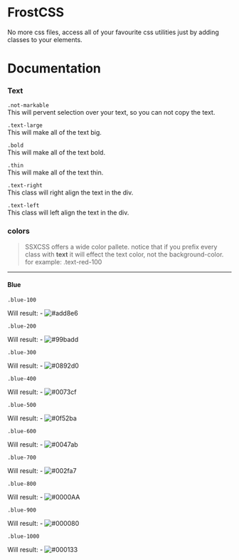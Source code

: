 # FrostCSS 
No more css files, access all of your favourite css utilities just by adding classes to your elements. 


# Documentation 
### Text
```.not-markable```  
This will pervent selection over your text, so you can not copy the text.

```.text-large```  
This will make all of the text big.

```.bold```  
This will make all of the text bold.

```.thin```  
This will make all of the text thin.

```.text-right```  
This class will right align the text in the div.

```.text-left```  
This class will left align the text in the div.


### colors
> SSXCSS offers a wide color pallete. notice that if you prefix every class with **text** it will effect the text color, not the background-color. for example: .text-red-100  

_____
#### Blue
```.blue-100```   

Will result: - ![#add8e6](https://via.placeholder.com/15/add8e6/000000?text=+)

```.blue-200```   

Will result: - ![#99badd](https://via.placeholder.com/15/99badd/000000?text=+)

```.blue-300```   

Will result: - ![#0892d0](https://via.placeholder.com/15/0892d0/000000?text=+)

```.blue-400```   

Will result: - ![#0073cf](https://via.placeholder.com/15/0073cf/000000?text=+)


```.blue-500```   

Will result: - ![#0f52ba](https://via.placeholder.com/15/0f52ba/000000?text=+)


```.blue-600```   

Will result: - ![#0047ab](https://via.placeholder.com/15/0047ab/000000?text=+)


```.blue-700```   

Will result: - ![#002fa7](https://via.placeholder.com/15/002fa7/000000?text=+)


```.blue-800```   

Will result: - ![#0000AA](https://via.placeholder.com/15/0000AA/000000?text=+)

```.blue-900```   

Will result: - ![#000080](https://via.placeholder.com/15/0f52ba/000080?text=+)

```.blue-1000```   

Will result: - ![#000133](https://via.placeholder.com/15/000133/000000?text=+)
